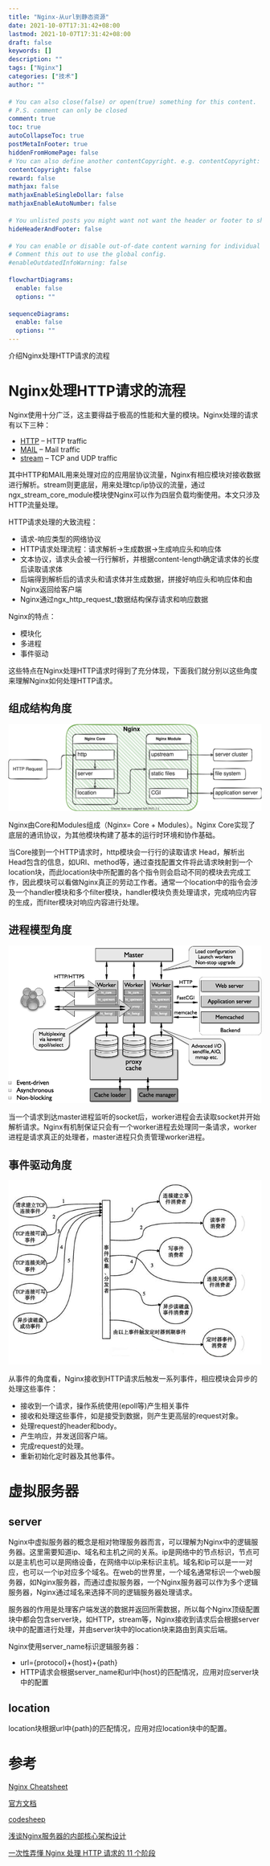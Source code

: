 ```yaml
---
title: "Nginx-从url到静态资源"
date: 2021-10-07T17:31:42+08:00
lastmod: 2021-10-07T17:31:42+08:00
draft: false
keywords: []
description: ""
tags: ["Nginx"]
categories: ["技术"]
author: ""

# You can also close(false) or open(true) something for this content.
# P.S. comment can only be closed
comment: true
toc: true
autoCollapseToc: true
postMetaInFooter: true
hiddenFromHomePage: false
# You can also define another contentCopyright. e.g. contentCopyright: "This is another copyright."
contentCopyright: false
reward: false
mathjax: false
mathjaxEnableSingleDollar: false
mathjaxEnableAutoNumber: false

# You unlisted posts you might want not want the header or footer to show
hideHeaderAndFooter: false

# You can enable or disable out-of-date content warning for individual post.
# Comment this out to use the global config.
#enableOutdatedInfoWarning: false

flowchartDiagrams:
  enable: false
  options: ""

sequenceDiagrams: 
  enable: false
  options: ""
---
```

介绍Nginx处理HTTP请求的流程
<!--more-->

# Nginx处理HTTP请求的流程



Nginx使用十分广泛，这主要得益于极高的性能和大量的模块。Nginx处理的请求有以下三种：

- [HTTP](<https://Nginx.org/en/docs/http/ngx_http_core_module.html#http>) – HTTP traffic
- [MAIL](<https://Nginx.org/en/docs/mail/ngx_mail_core_module.html#mail>) – Mail traffic
- [stream](<https://Nginx.org/en/docs/stream/ngx_stream_core_module.html#stream>) – TCP and UDP traffic

其中HTTP和MAIL用来处理对应的应用层协议流量，Nginx有相应模块对接收数据进行解析。stream则更底层，用来处理tcp/ip协议的流量，通过ngx_stream_core_module模块使Nginx可以作为四层负载均衡使用。本文只涉及HTTP流量处理。

HTTP请求处理的大致流程：

- 请求-响应类型的网络协议
- HTTP请求处理流程：请求解析->生成数据->生成响应头和响应体
- 文本协议，请求头会被一行行解析，并根据content-length确定请求体的长度后读取请求体
- 后端得到解析后的请求头和请求体并生成数据，拼接好响应头和响应体和由Nginx返回给客户端
- Nginx通过ngx_http_request_t数据结构保存请求和响应数据

Nginx的特点：

- 模块化
- 多进程
- 事件驱动

这些特点在Nginx处理HTTP请求时得到了充分体现，下面我们就分别以这些角度来理解Nginx如何处理HTTP请求。

## 组成结构角度

![](nginx-从url到静态资源.svg)

Nginx由Core和Modules组成（Nginx= Core + Modules）。Nginx Core实现了底层的通讯协议，为其他模块构建了基本的运行时环境和协作基础。

当Core接到一个HTTP请求时，http模块会一行行的读取请求 Head，解析出Head包含的信息，如URI、method等，通过查找配置文件将此请求映射到一个location块，而此location块中所配置的各个指令则会启动不同的模块去完成工作，因此模块可以看做Nginx真正的劳动工作者。通常一个location中的指令会涉及一个handler模块和多个filter模块，handler模块负责处理请求，完成响应内容的生成，而filter模块对响应内容进行处理。

## 进程模型角度

![](16547068-40244f461dad5a22.png)

当一个请求到达master进程监听的socket后，worker进程会去读取socket并开始解析请求。Nginx有机制保证只会有一个worker进程去处理同一条请求，worker进程是请求真正的处理者，master进程只负责管理worker进程。

## 事件驱动角度

![](1343683-20190430160753123-407196548.png)

从事件的角度看，Nginx接收到HTTP请求后触发一系列事件，相应模块会异步的处理这些事件：

- 接收到一个请求，操作系统使用(epoll等)产生相关事件
- 接收和处理这些事件，如是接受到数据，则产生更高层的request对象。
- 处理request的header和body。
- 产生响应，并发送回客户端。
-  完成request的处理。
- 重新初始化定时器及其他事件。

# 虚拟服务器

## server

Nginx中虚拟服务器的概念是相对物理服务器而言，可以理解为Nginx中的逻辑服务器。这里需要知道ip、域名和主机之间的关系。ip是网络中的节点标识，节点可以是主机也可以是网络设备，在网络中以ip来标识主机。域名和ip可以是一一对应，也可以一个ip对应多个域名。在web的世界里，一个域名通常标识一个web服务器，如Nginx服务器，而通过虚拟服务器，一个Nginx服务器可以作为多个逻辑服务器，Nginx通过域名来选择不同的逻辑服务器处理请求。

服务器的作用是处理客户端发送的数据并返回所需数据，所以每个Nginx顶级配置块中都会包含server块，如HTTP，stream等，Nginx接收到请求后会根据server块中的配置进行处理，并由server块中的location块来路由到真实后端。

Nginx使用server_name标识逻辑服务器：

- url={protocol}+{host}+{path}
- HTTP请求会根据server_name和url中{host}的匹配情况，应用对应server块中的配置

## location

location块根据url中{path}的匹配情况，应用对应location块中的配置。

# 参考

[Nginx Cheatsheet](https://vishnu.hashnode.dev/Nginx-cheatsheet#load-balancing)

[官方文档](http://Nginx.org/en/docs/)

[codesheep](https://mp.weixin.qq.com/s/ePhaYezFblgt0NgbvtWqww)

[浅谈Nginx服务器的内部核心架构设计](https://juejin.cn/post/6844903638570123277)

[一次性弄懂 Nginx 处理 HTTP 请求的 11 个阶段](https://juejin.cn/post/6844903973544001549)
